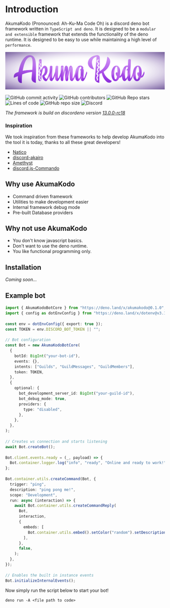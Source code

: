 # Introduction

AkumaKodo (Pronounced: Ah-Ku-Ma Code Oh) is a discord deno bot framework written
in `TypeScript and deno`. It is designed to be a `modular and extensible` framework that
extends the functionality of the deno runtime. It is designed to be easy to use while
maintaining a high level of `performance`.

![AkumaKodo logo](images/misc/AkumaKodoLogo.png)

![GitHub commit activity](https://img.shields.io/github/commit-activity/y/AkumaKodo/AkumaKodo?style=for-the-badge)
![GitHub contributors](https://img.shields.io/github/contributors/AkumaKodo/AkumaKodo?style=for-the-badge)
![GitHub Repo stars](https://img.shields.io/github/stars/AkumaKodo/AkumaKodo?style=for-the-badge)
![Lines of code](https://img.shields.io/tokei/lines/github/AkumaKodo/AkumaKodo?style=for-the-badge)
![GitHub repo size](https://img.shields.io/github/repo-size/AkumaKodo/AkumaKodo?style=for-the-badge)
![Discord](https://img.shields.io/discord/837830514130812970?style=for-the-badge)

_The framework is build on discordeno version [13.0.0-rc18](https://deno.land/x/discordeno@13.0.0-rc18)_

### Inspiration

We took inspiration from these frameworks to help develop AkumaKodo into the tool it is today, thanks to all these great developers!

- [Natico](https://github.com/naticoo)
- [discord-akairo](https://discord-akairo.github.io/#/)
- [Amethyst](https://github.com/AmethystFramework)
- [discord.js-Commando](https://github.com/discordjs/Commando)

## Why use AkumaKodo

- Command driven framework
- Utilities to make development easier
- Internal framework debug mode
- Pre-built Database providers

## Why not use AkumaKodo

- You don't know javascript basics.
- Don't want to use the deno runtime.
- You like functional programming only.

## Installation

_Coming soon..._

## Example bot

```typescript
import { AkumaKodoBotCore } from "https://deno.land/x/akumakodo@0.1.0";
import { config as dotEnvConfig } from "https://deno.land/x/dotenv@v3.1.0/mod.ts";

const env = dotEnvConfig({ export: true });
const TOKEN = env.DISCORD_BOT_TOKEN || "";

// Bot configuration
const Bot = new AkumaKodoBotCore(
  {
    botId: BigInt("your-bot-id"),
    events: {},
    intents: ["Guilds", "GuildMessages", "GuildMembers"],
    token: TOKEN,
  },
  {
    optional: {
      bot_development_server_id: BigInt("your-guild-id"),
      bot_debug_mode: true,
      providers: {
        type: "disabled",
      },
    },
  },
);

// Creates ws connection and starts listening
await Bot.createBot();

Bot.client.events.ready = (_, payload) => {
  Bot.container.logger.log("info", "ready", "Online and ready to work!");
};

Bot.container.utils.createCommand(Bot, {
  trigger: "ping",
  description: "ping pong me!",
  scope: "Development",
  run: async (interaction) => {
    await Bot.container.utils.createCommandReply(
      Bot,
      interaction,
      {
        embeds: [
          Bot.container.utils.embed().setColor("random").setDescription("pong!"),
        ],
      },
      false,
    );
  },
});

// Enables the built in instance events
Bot.initializeInternalEvents();
```

Now simply run the script below to start your bot!

```
deno run -A <file path to code>
```
